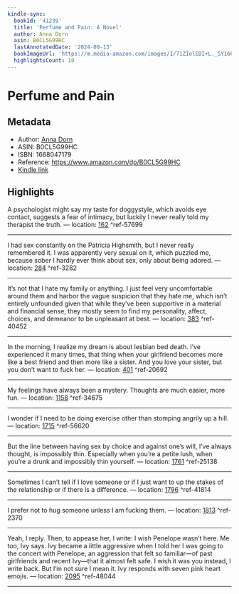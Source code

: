 ```yaml
---
kindle-sync:
  bookId: '41239'
  title: 'Perfume and Pain: A Novel'
  author: Anna Dorn
  asin: B0CL5G99HC
  lastAnnotatedDate: '2024-09-13'
  bookImageUrl: 'https://m.media-amazon.com/images/I/71ZIolEDI+L._SY160.jpg'
  highlightsCount: 10
---
```

# Perfume and Pain
## Metadata
* Author: [Anna Dorn](https://www.amazon.comundefined)
* ASIN: B0CL5G99HC
* ISBN: 1668047179
* Reference: https://www.amazon.com/dp/B0CL5G99HC
* [Kindle link](kindle://book?action=open&asin=B0CL5G99HC)

## Highlights
A psychologist might say my taste for doggystyle, which avoids eye contact, suggests a fear of intimacy, but luckily I never really told my therapist the truth. — location: [162](kindle://book?action=open&asin=B0CL5G99HC&location=162) ^ref-57699

---
I had sex constantly on the Patricia Highsmith, but I never really remembered it. I was apparently very sexual on it, which puzzled me, because sober I hardly ever think about sex, only about being adored. — location: [284](kindle://book?action=open&asin=B0CL5G99HC&location=284) ^ref-3282

---
It’s not that I hate my family or anything. I just feel very uncomfortable around them and harbor the vague suspicion that they hate me, which isn’t entirely unfounded given that while they’ve been supportive in a material and financial sense, they mostly seem to find my personality, affect, choices, and demeanor to be unpleasant at best. — location: [383](kindle://book?action=open&asin=B0CL5G99HC&location=383) ^ref-40452

---
In the morning, I realize my dream is about lesbian bed death. I’ve experienced it many times, that thing when your girlfriend becomes more like a best friend and then more like a sister. And you love your sister, but you don’t want to fuck her. — location: [401](kindle://book?action=open&asin=B0CL5G99HC&location=401) ^ref-20692

---
My feelings have always been a mystery. Thoughts are much easier, more fun. — location: [1158](kindle://book?action=open&asin=B0CL5G99HC&location=1158) ^ref-34675

---
I wonder if I need to be doing exercise other than stomping angrily up a hill. — location: [1715](kindle://book?action=open&asin=B0CL5G99HC&location=1715) ^ref-56620

---
But the line between having sex by choice and against one’s will, I’ve always thought, is impossibly thin. Especially when you’re a petite lush, when you’re a drunk and impossibly thin yourself. — location: [1761](kindle://book?action=open&asin=B0CL5G99HC&location=1761) ^ref-25138

---
Sometimes I can’t tell if I love someone or if I just want to up the stakes of the relationship or if there is a difference. — location: [1796](kindle://book?action=open&asin=B0CL5G99HC&location=1796) ^ref-41814

---
I prefer not to hug someone unless I am fucking them. — location: [1813](kindle://book?action=open&asin=B0CL5G99HC&location=1813) ^ref-2370

---
Yeah, I reply. Then, to appease her, I write: I wish Penelope wasn’t here. Me too, Ivy says. Ivy became a little aggressive when I told her I was going to the concert with Penelope, an aggression that felt so familiar—of past girlfriends and recent Ivy—that it almost felt safe. I wish it was you instead, I write back. But I’m not sure I mean it. Ivy responds with seven pink heart emojis. — location: [2095](kindle://book?action=open&asin=B0CL5G99HC&location=2095) ^ref-48044

---
